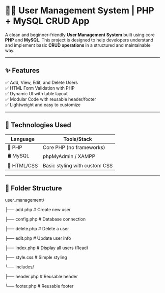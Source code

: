 # 🧑‍💼 User Management System | PHP + MySQL CRUD App

A clean and beginner-friendly **User Management System** built using core **PHP** and **MySQL**. This project is designed to help developers understand and implement basic **CRUD operations** in a structured and maintainable way.

---

## ✨ Features

✅ Add, View, Edit, and Delete Users  
✅ HTML Form Validation with PHP  
✅ Dynamic UI with table layout  
✅ Modular Code with reusable header/footer  
✅ Lightweight and easy to customize

---

## 🚀 Technologies Used

| Language | Tools/Stack      |
|----------|------------------|
| 🐘 PHP   | Core PHP (no frameworks) |
| 🛢️ MySQL | phpMyAdmin / XAMPP |
| 🎨 HTML/CSS | Basic styling with custom CSS |

---

## 🧱 Folder Structure

user_management/

├── add.php # Create new user

├── config.php # Database connection

├── delete.php # Delete a user

├── edit.php # Update user info

├── index.php # Display all users (Read)

├── style.css # Simple styling

└── includes/

├── header.php # Reusable header

└── footer.php # Reusable footer
